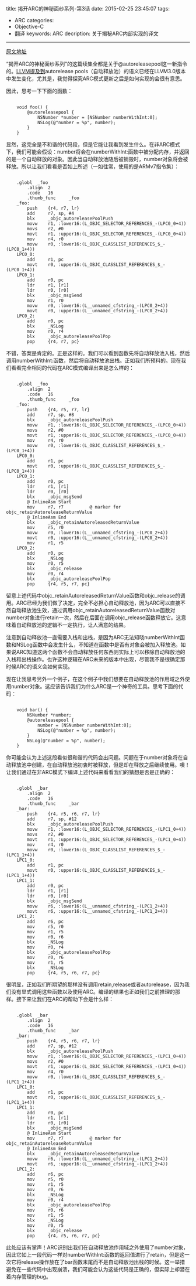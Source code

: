 title: 揭开ARC的神秘面纱系列-第3话
date: 2015-02-25 23:45:07
tags: 
- ARC
categories: 
- Objective-C
- 翻译
keywords: ARC
decription: 关于揭秘ARC内部实现的译文

---

[原文地址](http://www.galloway.me.uk/2012/02/a-look-under-arcs-hood-episode-3/)

“揭开ARC的神秘面纱系列”的这篇续集全都是关于@autoreleasepool这一新指令的。[LLVM提及到](http://clang.llvm.org/docs/AutomaticReferenceCounting.html#autoreleasepool)autorelease pools（自动释放池）的语义已经在LLVM3.0版本中发生变化，尤其是，我觉得探究ARC模式更新之后是如何实现的会很有意思。

因此，思考一下下面的函数：

``` objc

	void foo() {
	    @autoreleasepool {
	        NSNumber *number = [NSNumber numberWithInt:0];
	        NSLog(@"number = %p", number);
	    }
	}

```
显然，这完全是不和谐的代码段，但是它能让我看到发生什么。在非ARC模式下，我们可能会假设：number将会在numberWithInt:函数中被分配内存，并返回的是一个自动释放的对象。因此当自动释放池随后被销毁时，number对象将会被释放。所以让我们看看是否如上所述（一如往常，使用的是ARMv7指令集）：

``` arm

	.globl  _foo
	    .align  2
	    .code   16
	    .thumb_func     _foo
	_foo:
	    push    {r4, r7, lr}
	    add     r7, sp, #4
	    blx     _objc_autoreleasePoolPush
	    movw    r1, :lower16:(L_OBJC_SELECTOR_REFERENCES_-(LPC0_0+4))
	    movs    r2, #0
	    movt    r1, :upper16:(L_OBJC_SELECTOR_REFERENCES_-(LPC0_0+4))
	    mov     r4, r0
	    movw    r0, :lower16:(L_OBJC_CLASSLIST_REFERENCES_$_-(LPC0_1+4))
	LPC0_0:
	    add     r1, pc
	    movt    r0, :upper16:(L_OBJC_CLASSLIST_REFERENCES_$_-(LPC0_1+4))
	LPC0_1:
	    add     r0, pc
	    ldr     r1, [r1]
	    ldr     r0, [r0]
	    blx     _objc_msgSend
	    mov     r1, r0
	    movw    r0, :lower16:(L__unnamed_cfstring_-(LPC0_2+4))
	    movt    r0, :upper16:(L__unnamed_cfstring_-(LPC0_2+4))
	LPC0_2:
	    add     r0, pc
	    blx     _NSLog
	    mov     r0, r4
	    blx     _objc_autoreleasePoolPop
	    pop     {r4, r7, pc}

```

不错，答案是肯定的。正是这样的。我们可以看到函数先将自动释放池入栈，然后调用numberWithInt:函数，然后将自动释放池出栈。正如我们所预料的。现在我们看看完全相同的代码在ARC模式编译出来是怎么样的：

``` arm

	.globl  _foo
	    .align  2
	    .code   16
	    .thumb_func     _foo
	_foo:
	    push    {r4, r5, r7, lr}
	    add     r7, sp, #8
	    blx     _objc_autoreleasePoolPush
	    movw    r1, :lower16:(L_OBJC_SELECTOR_REFERENCES_-(LPC0_0+4))
	    movs    r2, #0
	    movt    r1, :upper16:(L_OBJC_SELECTOR_REFERENCES_-(LPC0_0+4))
	    mov     r4, r0
	    movw    r0, :lower16:(L_OBJC_CLASSLIST_REFERENCES_$_-(LPC0_1+4))
	LPC0_0:
	    add     r1, pc
	    movt    r0, :upper16:(L_OBJC_CLASSLIST_REFERENCES_$_-(LPC0_1+4))
	LPC0_1:
	    add     r0, pc
	    ldr     r1, [r1]
	    ldr     r0, [r0]
	    blx     _objc_msgSend
	    @ InlineAsm Start
	    mov     r7, r7          @ marker for objc_retainAutoreleaseReturnValue
	    @ InlineAsm End
	    blx     _objc_retainAutoreleasedReturnValue
	    mov     r5, r0
	    movw    r0, :lower16:(L__unnamed_cfstring_-(LPC0_2+4))
	    movt    r0, :upper16:(L__unnamed_cfstring_-(LPC0_2+4))
	    mov     r1, r5
	LPC0_2:
	    add     r0, pc
	    blx     _NSLog
	    mov     r0, r5
	    blx     _objc_release
	    mov     r0, r4
	    blx     _objc_autoreleasePoolPop
	    pop     {r4, r5, r7, pc}

```

留意上述代码中objc_retainAutoreleasedReturnValue函数和objc_release的调用。ARC已经为我们做了决定，完全不必担心自动释放池，因为ARC可以直接不然自动释放池生效，通过调用objc_retainAutoreleasedReturnValue函数对number对象进行retain一次，然后在后面在调用objc_release函数释放它。这意味着自动释放池的逻辑不一定执行，让人满意的结果。

注意到自动释放池一直需要入栈和出栈，是因为ARC无法知晓numberWithInt函数和NSLog函数中会发生什么，不知道在函数中是否有对象会被加入释放池。如果说ARC知道这两个函数不会自动释放任何东西则实际上可以移除自动释放池的入栈和出栈操作。也许这种逻辑在ARC未来的版本中出现，尽管我不是很确定那时候ARC的语义会如何实现。

现在让我思考另外一个例子，在这个例子中我们想要在自动释放池的作用域之外使用number对象。这应该告诉我们为什么ARC是一个神奇的工具。思考下面的代码：

``` objc

	void bar() {
	    NSNumber *number;
	    @autoreleasepool {
	        number = [NSNumber numberWithInt:0];
	        NSLog(@"number = %p", number);
	    }
	    NSLog(@"number = %p", number);
	}

```

你可能会认为上述这段看似很和谐的代码会出问题。问题在于number对象将在自动释放池中创建，在自动释放池初衷时被释放，但是却在释放之后继续使用。噢！让我们通过在非ARC模式下编译上述代码来看看我们的猜想是否是正确的：

``` arm

	.globl  _bar
	    .align  2
	    .code   16
	    .thumb_func     _bar
	_bar:
	    push    {r4, r5, r6, r7, lr}
	    add     r7, sp, #12
	    blx     _objc_autoreleasePoolPush
	    movw    r1, :lower16:(L_OBJC_SELECTOR_REFERENCES_-(LPC1_0+4))
	    movs    r2, #0
	    movt    r1, :upper16:(L_OBJC_SELECTOR_REFERENCES_-(LPC1_0+4))
	    mov     r4, r0
	    movw    r0, :lower16:(L_OBJC_CLASSLIST_REFERENCES_$_-(LPC1_1+4))
	LPC1_0:
	    add     r1, pc
	    movt    r0, :upper16:(L_OBJC_CLASSLIST_REFERENCES_$_-(LPC1_1+4))
	LPC1_1:
	    add     r0, pc
	    ldr     r1, [r1]
	    ldr     r0, [r0]
	    blx     _objc_msgSend
	    movw    r6, :lower16:(L__unnamed_cfstring_-(LPC1_2+4))
	    movt    r6, :upper16:(L__unnamed_cfstring_-(LPC1_2+4))
	LPC1_2:
	    add     r6, pc
	    mov     r5, r0
	    mov     r1, r5
	    mov     r0, r6
	    blx     _NSLog
	    mov     r0, r4
	    blx     _objc_autoreleasePoolPop
	    mov     r0, r6
	    mov     r1, r5
	    blx     _NSLog
	    pop     {r4, r5, r6, r7, pc}

```

很明显，正如我们所期望的那样没有调用retain,release或者autorelease，因为我们没有显式调用这些函数以及使用ARC。编译的结果也正如我们之前推理的那样。接下来让我们在ARC的帮助下会是什么样：

``` arm 

	.globl  _bar
	    .align  2
	    .code   16
	    .thumb_func     _bar
	_bar:
	    push    {r4, r5, r6, r7, lr}
	    add     r7, sp, #12
	    blx     _objc_autoreleasePoolPush
	    movw    r1, :lower16:(L_OBJC_SELECTOR_REFERENCES_-(LPC1_0+4))
	    movs    r2, #0
	    movt    r1, :upper16:(L_OBJC_SELECTOR_REFERENCES_-(LPC1_0+4))
	    mov     r4, r0
	    movw    r0, :lower16:(L_OBJC_CLASSLIST_REFERENCES_$_-(LPC1_1+4))
	LPC1_0:
	    add     r1, pc
	    movt    r0, :upper16:(L_OBJC_CLASSLIST_REFERENCES_$_-(LPC1_1+4))
	LPC1_1:
	    add     r0, pc
	    ldr     r1, [r1]
	    ldr     r0, [r0]
	    blx     _objc_msgSend
	    @ InlineAsm Start
	    mov     r7, r7          @ marker for objc_retainAutoreleaseReturnValue
	    @ InlineAsm End
	    blx     _objc_retainAutoreleasedReturnValue
	    movw    r6, :lower16:(L__unnamed_cfstring_-(LPC1_2+4))
	    movt    r6, :upper16:(L__unnamed_cfstring_-(LPC1_2+4))
	LPC1_2:
	    add     r6, pc
	    mov     r5, r0
	    mov     r1, r5
	    mov     r0, r6
	    blx     _NSLog
	    mov     r0, r4
	    blx     _objc_autoreleasePoolPop
	    mov     r0, r6
	    mov     r1, r5
	    blx     _NSLog
	    mov     r0, r5
	    blx     _objc_release
	    pop     {r4, r5, r6, r7, pc}

```

此处应该有掌声！ARC识别出我们在自动释放池作用域之外使用了number对象，因此它如上一段代码一样对numberWithInt:函数的返回值进行了retain，但是这一次它将release操作放在了bar函数末尾而不是自动释放池出栈的时候。这一举措避免在一些代码中出现崩溃，我们可能会认为这些代码是正确的，但实际上却潜在着内存管理的bug。

